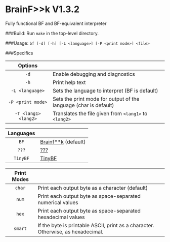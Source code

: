 # BrainF>>k V1.3.2
Fully functional BF and BF-equivalent interpreter

###Build:
Run `make` in the top-level directory.

###Usage:
`bf [-d] [-h] [-L <language>] [-P <print mode>] <file>`

###Specifics

| Options             |                                                                                       |
|:-------------------:|-------------------------------------------------------------------------------------- |
| `-d`                | Enable debugging and diagnostics                                                      |
| `-h`                | Print help text                                                                       |
| `-L <language>`     | Sets the language to interpret (BF is default)                                        |
| `-P <print mode>`   | Sets the print mode for output of the language (char is default)                      |
| `-T <lang1> <lang2>`| Translates the file given from `<lang1>` to `<lang2>`                                 |

| Languages         |                                                                                         |
|:-----------------:|---------------------------------------------------------------------------------------  |
| `BF`              |   [Brainf**k](https://esolangs.org/wiki/Brainfuck) (default)                            |
| `???`             |   [???](https://esolangs.org/wiki/%3F%3F%3F)                                            |
| `TinyBF`          |   [TinyBF](https://esolangs.org/wiki/TinyBF)                                            |

| Print Modes       |                                                                                         |
|:-----------------:|---------------------------------------------------------------------------------------  |
| `char`            | Print each output byte as a character (default)                                         |
| `num`             | Print each output byte as space-separated numerical values                              |
| `hex`             | Print each output byte as space-separated hexadecimal values                            |
| `smart`           | If the byte is printable ASCII, print as a character. Otherwise, as hexadecimal.        |
